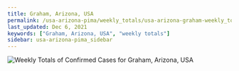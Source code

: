 ```yaml
---
title: Graham, Arizona, USA
permalink: /usa-arizona-pima/weekly_totals/usa-arizona-graham-weekly_totals.html
last_updated: Dec 6, 2021
keywords: ["Graham, Arizona, USA", "weekly totals"]
sidebar: usa-arizona-pima_sidebar
---
```


![Weekly Totals of Confirmed Cases for Graham, Arizona, USA](/covid_tracker/images/graphs/usa-arizona-graham-weekly_totals_graph.png)
